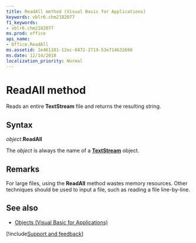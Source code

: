 ```yaml
---
title: ReadAll method (Visual Basic for Applications)
keywords: vblr6.chm2182077
f1_keywords:
- vblr6.chm2182077
ms.prod: office
api_name:
- Office.ReadAll
ms.assetid: 2e461101-12ec-0472-2719-53e714632698
ms.date: 12/14/2018
localization_priority: Normal
---
```



# ReadAll method

Reads an entire **TextStream** file and returns the resulting string.

## Syntax

_object_.**ReadAll**

The _object_ is always the name of a **[TextStream](textstream-object.md)** object.

## Remarks

For large files, using the **ReadAll** method wastes memory resources. Other techniques should be used to input a file, such as reading a file line-by-line.

## See also

- [Objects (Visual Basic for Applications)](../objects-visual-basic-for-applications.md)

[!include[Support and feedback](~/includes/feedback-boilerplate.md)]

